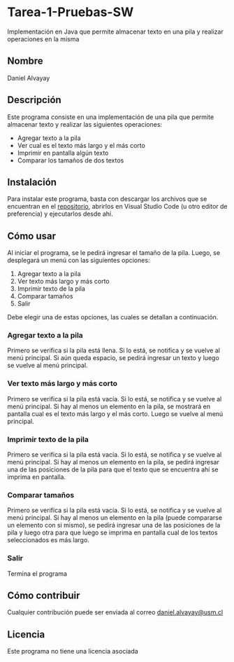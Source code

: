 # Tarea-1-Pruebas-SW
Implementación  en Java que permite almacenar texto en una pila y realizar operaciones en la misma

## Nombre
Daniel Alvayay

## Descripción
Este programa consiste en una implementación de una pila que permite almacenar texto y realizar las siguientes operaciones:
* Agregar texto a la pila
* Ver cual es el texto más largo y el más corto
* Imprimir en pantalla algún texto
* Comparar los tamaños de dos textos

## Instalación
Para instalar este programa, basta con descargar los archivos que se encuentran en el [repositorio](https://github.com/DalvayayUSM/Tarea-1-Pruebas-SW), abrirlos en Visual Studio Code (u otro editor de preferencia) y ejecutarlos desde ahí.

## Cómo usar
Al iniciar el programa, se le pedirá ingresar el tamaño de la pila.
Luego, se desplegará un menú con las siguientes opciones:
1. Agregar texto a la pila
2. Ver texto más largo y más corto
3. Imprimir texto de la pila
4. Comparar tamaños
5. Salir

Debe elegir una de estas opciones, las cuales se detallan a continuación.

### Agregar texto a la pila
Primero se verifica si la pila está llena. Si lo está, se notifica y se vuelve al menú principal. Si aún queda espacio, se pedirá ingresar un texto y luego se vuelve al menú principal.

### Ver texto más largo y más corto
Primero se verifica si la pila está vacía. Si lo está, se notifica y se vuelve al menú principal. Si hay al menos un elemento en la pila, se mostrará en pantalla cual es el texto más largo y el más corto. Luego se vuelve al menú principal.

### Imprimir texto de la pila
Primero se verifica si la pila está vacía. Si lo está, se notifica y se vuelve al menú principal. Si hay al menos un elemento en la pila, se pedirá ingresar una de las posiciones de la pila para que el texto que se encuentra ahí se imprima en pantalla.

### Comparar tamaños
Primero se verifica si la pila está vacía. Si lo está, se notifica y se vuelve al menú principal. Si hay al menos un elemento en la pila (puede compararse un elemento con si mismo), se pedirá ingresar una de las posiciones de la pila y luego otra para que luego se imprima en pantalla cual de los textos seleccionados es más largo.

### Salir
Termina el programa

## Cómo contribuir
Cualquier contribución puede ser enviada al correo daniel.alvayay@usm.cl

## Licencia
Este programa no tiene una licencia asociada
